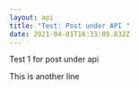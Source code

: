 ```yaml
---
layout: api
title: "Test: Post under API "
date: 2021-04-01T16:33:09.832Z
---
```

Test 1 for post under api

This is another line